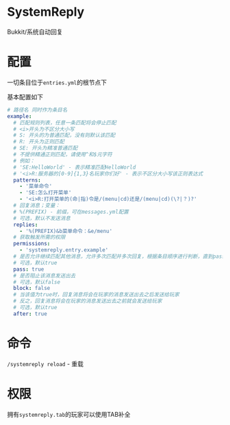 # SystemReply
Bukkit/系统自动回复

# 配置
一切条目位于`entries.yml`的根节点下

基本配置如下
```yaml
# 路径名 同时作为条目名
example:
  # 匹配规则列表，任意一条匹配将会停止匹配
  # <i>开头为不区分大小写
  # S: 开头的为普通匹配，没有则默认该匹配
  # R: 开头为正则匹配
  # SE: 开头为精准普通匹配
  # 不提供精通正则匹配，请使用^和$元字符
  # 例如：
  # 'SE:HelloWorld' - 表示精准匹配HelloWorld
  # '<i>R:服务器的[0-9]{1,3}名玩家你们好' - 表示不区分大小写该正则表达式
  patterns:
    - '菜单命令'
    - 'SE:怎么打开菜单'
    - '<i>R:打开菜单的(命|指)令是/(menu|cd)还是/(menu|cd)(\?|？)?'
  # 回复消息；变量：
  # %(PREFIX) - 前缀，可在messages.yml配置
  # 可选，默认不发送消息
  replies:
    - '%(PREFIX)&b菜单命令：&e/menu'
  # 获取触发所需的权限
  permissions:
    - 'systemreply.entry.example'
  # 是否允许继续匹配其他消息，允许多次匹配并多次回复，根据条目顺序进行判断，直到pass为false为止
  # 可选，默认true
  pass: true
  # 是否阻止该消息发送出去
  # 可选，默认false
  block: false
  # 当该值为true时，回复消息将会在玩家的消息发送出去之后发送给玩家
  # 反之，回复消息将会在玩家的消息发送出去之前就会发送给玩家
  # 可选，默认true
  after: true
```

# 命令
`/systemreply reload` - 重载

# 权限
拥有`systemreply.tab`的玩家可以使用TAB补全